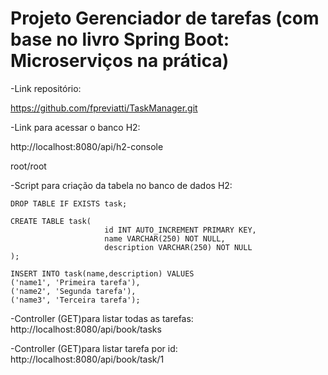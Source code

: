 # Projeto Gerenciador de tarefas (com base no livro Spring Boot: Microserviços na prática)

-Link repositório:

https://github.com/fpreviatti/TaskManager.git

-Link para acessar o banco H2:

http://localhost:8080/api/h2-console

root/root

-Script para criação da tabela no banco de dados H2:

```
DROP TABLE IF EXISTS task;

CREATE TABLE task(
                     id INT AUTO_INCREMENT PRIMARY KEY,
                     name VARCHAR(250) NOT NULL,
                     description VARCHAR(250) NOT NULL
);

INSERT INTO task(name,description) VALUES
('name1', 'Primeira tarefa'),
('name2', 'Segunda tarefa'),
('name3', 'Terceira tarefa');
```

-Controller (GET)para listar todas as tarefas: http://localhost:8080/api/book/tasks

-Controller (GET)para listar tarefa por id: http://localhost:8080/api/book/task/1
